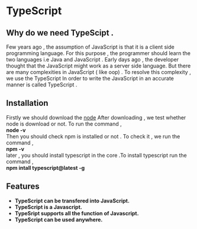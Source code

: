 # TypeScript
 ## Why do we need TypeScipt .
   Few years ago , the assumption of JavaScript is that it is a client side programming language.
   For this purpose , the programmer should learn the two languages i.e Java and JavaScript .
   Early days ago , the developer thought that the JavaScript might work as a server side language. 
   But there are  many complexities in JavaScript ( like oop) . To resolve this complexity , we use the TypeScript
   In order to write the JavaScript in an accurate manner is called TypeScript .
 ## Installation
  Firstly we should download the [node](https://nodejs.org/en/download/package-manager)
  After downloading , we test whether node is download or not. To run the command ,
       <br> <b>node -v </b> </br>
  Then you should check npm is installed or not . To check it , we run the command ,
       <br><b>npm -v </b></br>
  later , you should install typescript in the core .To  install typescript run the command ,
       <br><b> npm intall typescript@latest -g
## Features
- TypeScript can be transfered into JavaScript.
- TypeScript is a Javascript.
- TypeSript supports all the function of Javascript.
- TypeScript can be used anywhere.  





